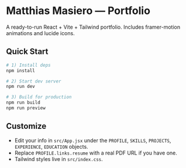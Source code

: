 # Matthias Masiero — Portfolio

A ready-to-run React + Vite + Tailwind portfolio. Includes framer-motion animations and lucide icons.

## Quick Start

```bash
# 1) Install deps
npm install

# 2) Start dev server
npm run dev

# 3) Build for production
npm run build
npm run preview
```

## Customize

- Edit your info in `src/App.jsx` under the `PROFILE`, `SKILLS`, `PROJECTS`, `EXPERIENCE`, `EDUCATION` objects.
- Replace `PROFILE.links.resume` with a real PDF URL if you have one.
- Tailwind styles live in `src/index.css`.
